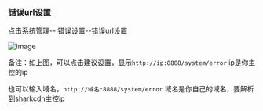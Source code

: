 ### 错误url设置

点击系统管理-- 错误设置--错误url设置

![image](https://user-images.githubusercontent.com/90588289/135243105-b6b681a1-20fc-45d4-9090-a2b0d0e51edf.png)

备注：如上图，可以点击建议设置，显示```http://ip:8888/system/error``` ip是你主控的ip

也可以输入域名，```http://域名:8888/system/error``` 域名是你自己的域名，要解析到sharkcdn主控ip
